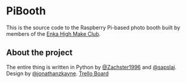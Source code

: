 PiBooth
=======

This is the source code to the Raspberry Pi-based photo booth built by members of the [Enka High Make Club]. 

About the project
----
The entire thing is written in Python by [@Zachster1996] and [@sapslaj]. Design by [@jonathanzkayne]. [Trello Board]

[Enka High MAKE Club]:http://www.buncombe.k12.nc.us/Page/39563
[@Zachster1996]:https://twitter.com/Zachster1996
[@sapslaj]:https://twitter.com/sapslaj
[@jonathanzkayne]:https://twitter.com/jonathanzkayne
[Trello Board]:https://trello.com/b/VVShpil2/pibooth